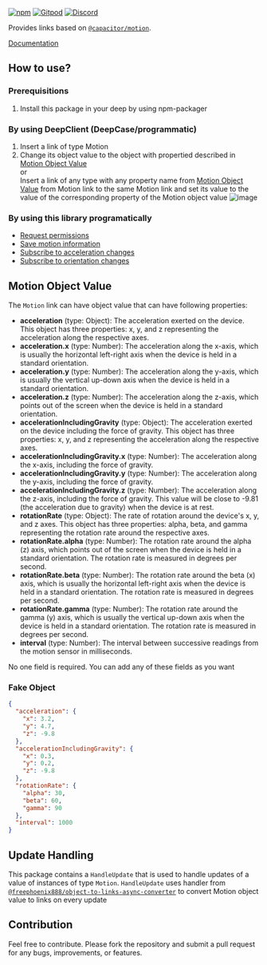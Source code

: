 [![npm](https://img.shields.io/npm/v/@deep-foundation/capacitor-motion.svg)](https://www.npmjs.com/package/@deep-foundation/capacitor-motion) 
[![Gitpod](https://img.shields.io/badge/Gitpod-ready--to--code-blue?logo=gitpod)](https://gitpod.io/#https://github.com/deep-foundation/capacitor-motion) 
[![Discord](https://badgen.net/badge/icon/discord?icon=discord&label&color=purple)](https://discord.gg/deep-foundation)

Provides links based on [`@capacitor/motion`](https://www.npmjs.com/package/@capacitor/motion).

[Documentation](https://deep-foundation.github.io/capacitor-motion/)

## How to use?
### Prerequisitions
1. Install this package in your deep by using npm-packager

### By using DeepClient (DeepCase/programmatic)
1. Insert a link of type Motion 
2.  Change its object value to the object with propertied described in [Motion Object Value](#md:motion-object-value)  
or  
Insert a link of any type with any property name from [Motion Object Value](#md:motion-object-value) from Motion link to the same Motion link and set its value to the value of the corresponding property of the Motion object value
![image](https://github.com/deep-foundation/capacitor-motion/assets/66206278/c249d2e9-c76a-4540-8793-93d42d17afd7)



### By using this library programatically
- [Request permissions](https://deep-foundation.github.io/capacitor-motion/functions/requestMotionPermissions.html)  
- [Save motion information](https://deep-foundation.github.io/capacitor-motion/functions/saveMotionInfo.html)  
- [Subscribe to acceleration changes](https://deep-foundation.github.io/capacitor-motion/functions/subscribeToAccelerationChanges.html)  
- [Subscribe to orientation changes](https://deep-foundation.github.io/capacitor-motion/functions/subscribeToOrientationChanges.html)  

## Motion Object Value

The `Motion` link can have object value that can have following properties:

- **acceleration** (type: Object): The acceleration exerted on the device. This object has three properties: x, y, and z representing the acceleration along the respective axes.
- **acceleration.x** (type: Number): The acceleration along the x-axis, which is usually the horizontal left-right axis when the device is held in a standard orientation.
- **acceleration.y** (type: Number): The acceleration along the y-axis, which is usually the vertical up-down axis when the device is held in a standard orientation.
- **acceleration.z** (type: Number): The acceleration along the z-axis, which points out of the screen when the device is held in a standard orientation.
- **accelerationIncludingGravity** (type: Object): The acceleration exerted on the device including the force of gravity. This object has three properties: x, y, and z representing the acceleration along the respective axes.
- **accelerationIncludingGravity.x** (type: Number): The acceleration along the x-axis, including the force of gravity.
- **accelerationIncludingGravity.y** (type: Number): The acceleration along the y-axis, including the force of gravity.
- **accelerationIncludingGravity.z** (type: Number): The acceleration along the z-axis, including the force of gravity. This value will be close to -9.81 (the acceleration due to gravity) when the device is at rest.
- **rotationRate** (type: Object): The rate of rotation around the device's x, y, and z axes. This object has three properties: alpha, beta, and gamma representing the rotation rate around the respective axes.
- **rotationRate.alpha** (type: Number): The rotation rate around the alpha (z) axis, which points out of the screen when the device is held in a standard orientation. The rotation rate is measured in degrees per second.
- **rotationRate.beta** (type: Number): The rotation rate around the beta (x) axis, which is usually the horizontal left-right axis when the device is held in a standard orientation. The rotation rate is measured in degrees per second.
- **rotationRate.gamma** (type: Number): The rotation rate around the gamma (y) axis, which is usually the vertical up-down axis when the device is held in a standard orientation. The rotation rate is measured in degrees per second. 
- **interval** (type: Number): The interval between successive readings from the motion sensor in milliseconds. 

No one field is required. You can add any of these fields as you want

### Fake Object
```json
{
  "acceleration": {
    "x": 3.2,
    "y": 4.7,
    "z": -9.8
  },
  "accelerationIncludingGravity": {
    "x": 0.3,
    "y": 0.2,
    "z": -9.8
  },
  "rotationRate": {
    "alpha": 30,
    "beta": 60,
    "gamma": 90
  },
  "interval": 1000
}
```

## Update Handling

This package contains a `HandleUpdate` that is used to handle updates of a value of instances of type `Motion`. `HandleUpdate` uses handler from [`@freephoenix888/object-to-links-async-converter`](https://www.npmjs.com/package/@freephoenix888/object-to-links-async-converter) to convert Motion object value to links on every update

## Contribution

Feel free to contribute. Please fork the repository and submit a pull request for any bugs, improvements, or features.
